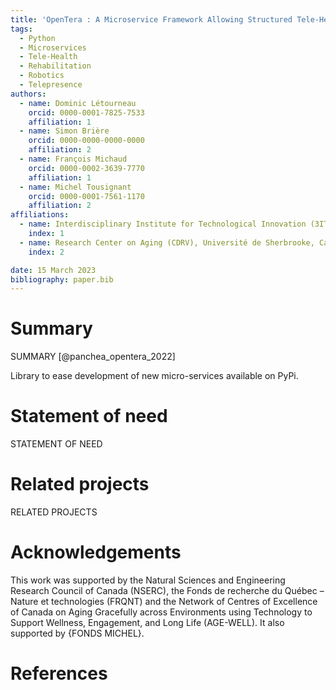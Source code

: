 ```yaml
---
title: 'OpenTera : A Microservice Framework Allowing Structured Tele-Health Sessions'
tags:
  - Python
  - Microservices
  - Tele-Health
  - Rehabilitation
  - Robotics
  - Telepresence
authors:
  - name: Dominic Létourneau
    orcid: 0000-0001-7825-7533
    affiliation: 1
  - name: Simon Brière
    orcid: 0000-0000-0000-0000
    affiliation: 2    
  - name: François Michaud
    orcid: 0000-0002-3639-7770
    affiliation: 1
  - name: Michel Tousignant
    orcid: 0000-0001-7561-1170
    affiliation: 2  
affiliations:
  - name: Interdisciplinary Institute for Technological Innovation (3IT), Université de Sherbrooke, Canada
    index: 1
  - name: Research Center on Aging (CDRV), Université de Sherbrooke, Canada
    index: 2

date: 15 March 2023
bibliography: paper.bib
---
```


# Summary
SUMMARY [@panchea_opentera_2022]

Library to ease development of new micro-services available on PyPi.

# Statement of need
STATEMENT OF NEED

# Related projects
RELATED PROJECTS


# Acknowledgements
This work was supported by the Natural Sciences and Engineering Research Council of Canada (NSERC), the Fonds de recherche du Québec – Nature et technologies (FRQNT) and the Network of Centres of Excellence of Canada on Aging Gracefully across Environments using Technology to Support Wellness, Engagement, and Long Life (AGE-WELL). It also supported by {FONDS MICHEL}.

# References

